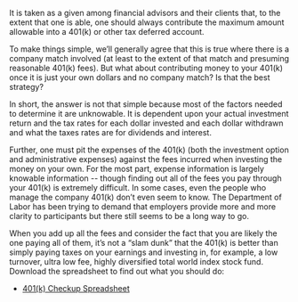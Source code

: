 
It is taken as a given among financial advisors and their clients that, to the extent that one is
able, one should always contribute the maximum amount allowable into a 401(k) or other tax deferred
account.


To make things simple, we’ll generally agree that this is true where there is a company
match involved (at least to the extent of that match and presuming reasonable 401(k) fees). But what
about contributing money to your 401(k) once it is just your own dollars and no company match? Is
that the best strategy?


In short, the answer is not that simple because most of the factors needed to determine it are
unknowable. It is dependent upon your actual investment return and the tax rates for each dollar
invested and each dollar withdrawn and what the taxes rates are for dividends and interest.


Further, one must pit the expenses of the 401(k) (both the investment option and administrative
expenses) against the fees incurred when investing the money on your own. For the most part, expense
information is largely knowable information -- though finding out all of the fees you pay through
your 401(k) is extremely difficult. In some cases, even the people who manage the company 401(k)
don’t even seem to know. The Department of Labor has been trying to demand that employers provide
more and more clarity to participants but there still seems to be a long way to go.


When you add up all the fees and consider the fact that you are likely the one paying all of them,
it’s not a “slam dunk” that the 401(k) is better than simply paying taxes on your earnings and
investing in, for example, a low turnover, ultra low fee, highly diversified total world index stock
fund. Download the spreadsheet to find out what you should do:

* [401(k) Checkup Spreadsheet](https://s3.amazonaws.com/compendium.qa/book/spreadsheets/401k+Calculator+Spreadsheet+Final.xlsx)
